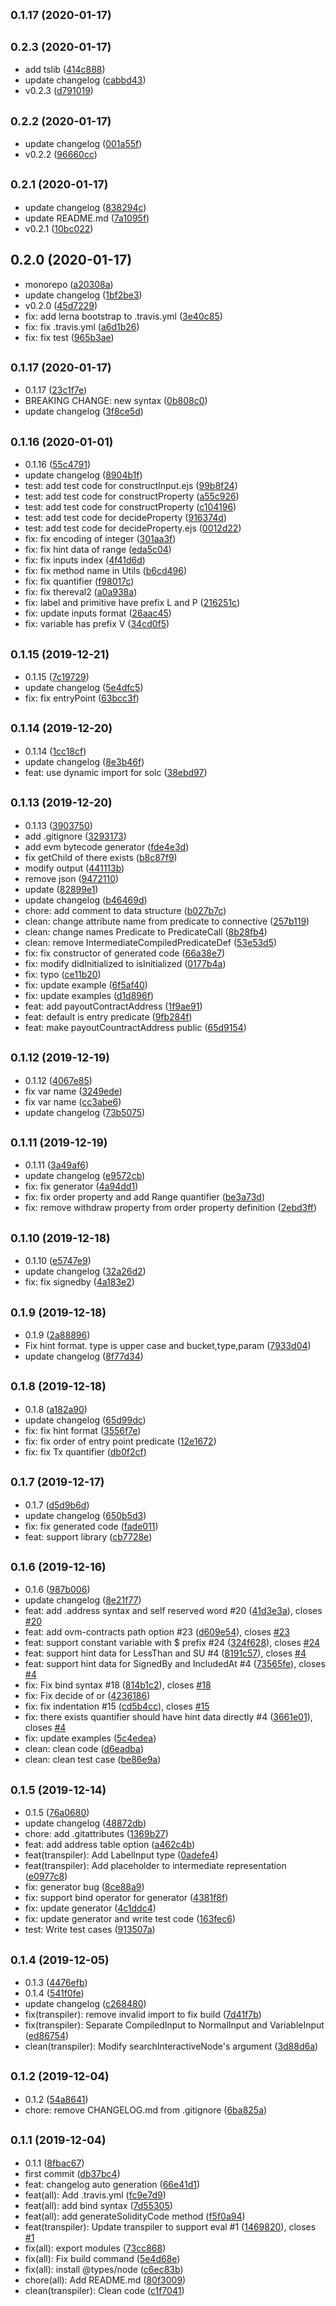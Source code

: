 ## <small>0.1.17 (2020-01-17)</small>




## <small>0.2.3 (2020-01-17)</small>

* add tslib ([414c888](https://github.com/cryptoeconomicslab/ovm-compiler/commit/414c888))
* update changelog ([cabbd43](https://github.com/cryptoeconomicslab/ovm-compiler/commit/cabbd43))
* v0.2.3 ([d791019](https://github.com/cryptoeconomicslab/ovm-compiler/commit/d791019))



## <small>0.2.2 (2020-01-17)</small>

* update changelog ([001a55f](https://github.com/cryptoeconomicslab/ovm-compiler/commit/001a55f))
* v0.2.2 ([96660cc](https://github.com/cryptoeconomicslab/ovm-compiler/commit/96660cc))



## <small>0.2.1 (2020-01-17)</small>

* update changelog ([838294c](https://github.com/cryptoeconomicslab/ovm-compiler/commit/838294c))
* update README.md ([7a1095f](https://github.com/cryptoeconomicslab/ovm-compiler/commit/7a1095f))
* v0.2.1 ([10bc022](https://github.com/cryptoeconomicslab/ovm-compiler/commit/10bc022))



## 0.2.0 (2020-01-17)

* monorepo ([a20308a](https://github.com/cryptoeconomicslab/ovm-compiler/commit/a20308a))
* update changelog ([1bf2be3](https://github.com/cryptoeconomicslab/ovm-compiler/commit/1bf2be3))
* v0.2.0 ([45d7229](https://github.com/cryptoeconomicslab/ovm-compiler/commit/45d7229))
* fix: add lerna bootstrap to .travis.yml ([3e40c85](https://github.com/cryptoeconomicslab/ovm-compiler/commit/3e40c85))
* fix: fix .travis.yml ([a6d1b26](https://github.com/cryptoeconomicslab/ovm-compiler/commit/a6d1b26))
* fix: fix test ([965b3ae](https://github.com/cryptoeconomicslab/ovm-compiler/commit/965b3ae))



## <small>0.1.17 (2020-01-17)</small>

* 0.1.17 ([23c1f7e](https://github.com/cryptoeconomicslab/ovm-compiler/commit/23c1f7e))
* BREAKING CHANGE: new syntax ([0b808c0](https://github.com/cryptoeconomicslab/ovm-compiler/commit/0b808c0))
* update changelog ([3f8ce5d](https://github.com/cryptoeconomicslab/ovm-compiler/commit/3f8ce5d))



## <small>0.1.16 (2020-01-01)</small>

* 0.1.16 ([55c4791](https://github.com/cryptoeconomicslab/ovm-compiler/commit/55c4791))
* update changelog ([8904b1f](https://github.com/cryptoeconomicslab/ovm-compiler/commit/8904b1f))
* test: add test code for constructInput.ejs ([99b8f24](https://github.com/cryptoeconomicslab/ovm-compiler/commit/99b8f24))
* test: add test code for constructProperty ([a55c926](https://github.com/cryptoeconomicslab/ovm-compiler/commit/a55c926))
* test: add test code for constructProperty ([c104196](https://github.com/cryptoeconomicslab/ovm-compiler/commit/c104196))
* test: add test code for decideProperty ([916374d](https://github.com/cryptoeconomicslab/ovm-compiler/commit/916374d))
* test: add test code for decideProperty.ejs ([0012d22](https://github.com/cryptoeconomicslab/ovm-compiler/commit/0012d22))
* fix: fix encoding of integer ([301aa3f](https://github.com/cryptoeconomicslab/ovm-compiler/commit/301aa3f))
* fix: fix hint data of range ([eda5c04](https://github.com/cryptoeconomicslab/ovm-compiler/commit/eda5c04))
* fix: fix inputs index ([4f41d6d](https://github.com/cryptoeconomicslab/ovm-compiler/commit/4f41d6d))
* fix: fix method name in Utils ([b6cd496](https://github.com/cryptoeconomicslab/ovm-compiler/commit/b6cd496))
* fix: fix quantifier ([f98017c](https://github.com/cryptoeconomicslab/ovm-compiler/commit/f98017c))
* fix: fix thereval2 ([a0a938a](https://github.com/cryptoeconomicslab/ovm-compiler/commit/a0a938a))
* fix: label and primitive have prefix L and P ([216251c](https://github.com/cryptoeconomicslab/ovm-compiler/commit/216251c))
* fix: update inputs format ([26aac45](https://github.com/cryptoeconomicslab/ovm-compiler/commit/26aac45))
* fix: variable has prefix V ([34cd0f5](https://github.com/cryptoeconomicslab/ovm-compiler/commit/34cd0f5))



## <small>0.1.15 (2019-12-21)</small>

* 0.1.15 ([7c19729](https://github.com/cryptoeconomicslab/ovm-compiler/commit/7c19729))
* update changelog ([5e4dfc5](https://github.com/cryptoeconomicslab/ovm-compiler/commit/5e4dfc5))
* fix: fix entryPoint ([63bcc3f](https://github.com/cryptoeconomicslab/ovm-compiler/commit/63bcc3f))



## <small>0.1.14 (2019-12-20)</small>

* 0.1.14 ([1cc18cf](https://github.com/cryptoeconomicslab/ovm-compiler/commit/1cc18cf))
* update changelog ([8e3b46f](https://github.com/cryptoeconomicslab/ovm-compiler/commit/8e3b46f))
* feat: use dynamic import for solc ([38ebd97](https://github.com/cryptoeconomicslab/ovm-compiler/commit/38ebd97))



## <small>0.1.13 (2019-12-20)</small>

* 0.1.13 ([3903750](https://github.com/cryptoeconomicslab/ovm-compiler/commit/3903750))
* add .gitignore ([3293173](https://github.com/cryptoeconomicslab/ovm-compiler/commit/3293173))
* add evm bytecode generator ([fde4e3d](https://github.com/cryptoeconomicslab/ovm-compiler/commit/fde4e3d))
* fix getChild of there exists ([b8c87f9](https://github.com/cryptoeconomicslab/ovm-compiler/commit/b8c87f9))
* modify output ([441113b](https://github.com/cryptoeconomicslab/ovm-compiler/commit/441113b))
* remove json ([9472110](https://github.com/cryptoeconomicslab/ovm-compiler/commit/9472110))
* update ([82899e1](https://github.com/cryptoeconomicslab/ovm-compiler/commit/82899e1))
* update changelog ([b46469d](https://github.com/cryptoeconomicslab/ovm-compiler/commit/b46469d))
* chore: add comment to data structure ([b027b7c](https://github.com/cryptoeconomicslab/ovm-compiler/commit/b027b7c))
* clean: change attribute name from predicate to connective ([257b119](https://github.com/cryptoeconomicslab/ovm-compiler/commit/257b119))
* clean: change names Predicate to PredicateCall ([8b28fb4](https://github.com/cryptoeconomicslab/ovm-compiler/commit/8b28fb4))
* clean: remove IntermediateCompiledPredicateDef ([53e53d5](https://github.com/cryptoeconomicslab/ovm-compiler/commit/53e53d5))
* fix: fix constructor of generated code ([66a38e7](https://github.com/cryptoeconomicslab/ovm-compiler/commit/66a38e7))
* fix: modify didInitialized to isInitialized ([0177b4a](https://github.com/cryptoeconomicslab/ovm-compiler/commit/0177b4a))
* fix: typo ([ce11b20](https://github.com/cryptoeconomicslab/ovm-compiler/commit/ce11b20))
* fix: update example ([6f5af40](https://github.com/cryptoeconomicslab/ovm-compiler/commit/6f5af40))
* fix: update examples ([d1d896f](https://github.com/cryptoeconomicslab/ovm-compiler/commit/d1d896f))
* feat: add payoutContractAddress ([1f9ae91](https://github.com/cryptoeconomicslab/ovm-compiler/commit/1f9ae91))
* feat: default is entry predicate ([9fb284f](https://github.com/cryptoeconomicslab/ovm-compiler/commit/9fb284f))
* feat: make payoutCountractAddress public ([65d9154](https://github.com/cryptoeconomicslab/ovm-compiler/commit/65d9154))



## <small>0.1.12 (2019-12-19)</small>

* 0.1.12 ([4067e85](https://github.com/cryptoeconomicslab/ovm-compiler/commit/4067e85))
* fix var name ([3249ede](https://github.com/cryptoeconomicslab/ovm-compiler/commit/3249ede))
* fix var name ([cc3abe6](https://github.com/cryptoeconomicslab/ovm-compiler/commit/cc3abe6))
* update changelog ([73b5075](https://github.com/cryptoeconomicslab/ovm-compiler/commit/73b5075))



## <small>0.1.11 (2019-12-19)</small>

* 0.1.11 ([3a49af6](https://github.com/cryptoeconomicslab/ovm-compiler/commit/3a49af6))
* update changelog ([e9572cb](https://github.com/cryptoeconomicslab/ovm-compiler/commit/e9572cb))
* fix: fix generator ([4a94dd1](https://github.com/cryptoeconomicslab/ovm-compiler/commit/4a94dd1))
* fix: fix order property and add Range quantifier ([be3a73d](https://github.com/cryptoeconomicslab/ovm-compiler/commit/be3a73d))
* fix: remove withdraw property from order property definition ([2ebd3ff](https://github.com/cryptoeconomicslab/ovm-compiler/commit/2ebd3ff))



## <small>0.1.10 (2019-12-18)</small>

* 0.1.10 ([e5747e9](https://github.com/cryptoeconomicslab/ovm-compiler/commit/e5747e9))
* update changelog ([32a26d2](https://github.com/cryptoeconomicslab/ovm-compiler/commit/32a26d2))
* fix: fix signedby ([4a183e2](https://github.com/cryptoeconomicslab/ovm-compiler/commit/4a183e2))



## <small>0.1.9 (2019-12-18)</small>

* 0.1.9 ([2a88896](https://github.com/cryptoeconomicslab/ovm-compiler/commit/2a88896))
* Fix hint format. type is upper case and bucket,type,param ([7933d04](https://github.com/cryptoeconomicslab/ovm-compiler/commit/7933d04))
* update changelog ([8f77d34](https://github.com/cryptoeconomicslab/ovm-compiler/commit/8f77d34))



## <small>0.1.8 (2019-12-18)</small>

* 0.1.8 ([a182a90](https://github.com/cryptoeconomicslab/ovm-compiler/commit/a182a90))
* update changelog ([65d99dc](https://github.com/cryptoeconomicslab/ovm-compiler/commit/65d99dc))
* fix: fix hint format ([3556f7e](https://github.com/cryptoeconomicslab/ovm-compiler/commit/3556f7e))
* fix: fix order of entry point predicate ([12e1672](https://github.com/cryptoeconomicslab/ovm-compiler/commit/12e1672))
* fix: fix Tx quantifier ([db0f2cf](https://github.com/cryptoeconomicslab/ovm-compiler/commit/db0f2cf))



## <small>0.1.7 (2019-12-17)</small>

* 0.1.7 ([d5d9b6d](https://github.com/cryptoeconomicslab/ovm-compiler/commit/d5d9b6d))
* update changelog ([650b5d3](https://github.com/cryptoeconomicslab/ovm-compiler/commit/650b5d3))
* fix: fix generated code ([fade011](https://github.com/cryptoeconomicslab/ovm-compiler/commit/fade011))
* feat: support library ([cb7728e](https://github.com/cryptoeconomicslab/ovm-compiler/commit/cb7728e))



## <small>0.1.6 (2019-12-16)</small>

* 0.1.6 ([987b006](https://github.com/cryptoeconomicslab/ovm-compiler/commit/987b006))
* update changelog ([8e21f77](https://github.com/cryptoeconomicslab/ovm-compiler/commit/8e21f77))
* feat: add .address syntax and self reserved word #20 ([41d3e3a](https://github.com/cryptoeconomicslab/ovm-compiler/commit/41d3e3a)), closes [#20](https://github.com/cryptoeconomicslab/ovm-compiler/issues/20)
* feat: add ovm-contracts path option #23 ([d609e54](https://github.com/cryptoeconomicslab/ovm-compiler/commit/d609e54)), closes [#23](https://github.com/cryptoeconomicslab/ovm-compiler/issues/23)
* feat: support constant variable with $ prefix #24 ([324f628](https://github.com/cryptoeconomicslab/ovm-compiler/commit/324f628)), closes [#24](https://github.com/cryptoeconomicslab/ovm-compiler/issues/24)
* feat: support hint data for LessThan and SU #4 ([8191c57](https://github.com/cryptoeconomicslab/ovm-compiler/commit/8191c57)), closes [#4](https://github.com/cryptoeconomicslab/ovm-compiler/issues/4)
* feat: support hint data for SignedBy and IncludedAt #4 ([73565fe](https://github.com/cryptoeconomicslab/ovm-compiler/commit/73565fe)), closes [#4](https://github.com/cryptoeconomicslab/ovm-compiler/issues/4)
* fix: Fix bind syntax #18 ([814b1c2](https://github.com/cryptoeconomicslab/ovm-compiler/commit/814b1c2)), closes [#18](https://github.com/cryptoeconomicslab/ovm-compiler/issues/18)
* fix: Fix decide of or ([4236186](https://github.com/cryptoeconomicslab/ovm-compiler/commit/4236186))
* fix: fix indentation #15 ([cd5b4cc](https://github.com/cryptoeconomicslab/ovm-compiler/commit/cd5b4cc)), closes [#15](https://github.com/cryptoeconomicslab/ovm-compiler/issues/15)
* fix: there exists quantifier should have hint data directly #4 ([3661e01](https://github.com/cryptoeconomicslab/ovm-compiler/commit/3661e01)), closes [#4](https://github.com/cryptoeconomicslab/ovm-compiler/issues/4)
* fix: update examples ([5c4edea](https://github.com/cryptoeconomicslab/ovm-compiler/commit/5c4edea))
* clean: clean code ([d6eadba](https://github.com/cryptoeconomicslab/ovm-compiler/commit/d6eadba))
* clean: clean test case ([be86e9a](https://github.com/cryptoeconomicslab/ovm-compiler/commit/be86e9a))



## <small>0.1.5 (2019-12-14)</small>

* 0.1.5 ([76a0680](https://github.com/cryptoeconomicslab/ovm-compiler/commit/76a0680))
* update changelog ([48872db](https://github.com/cryptoeconomicslab/ovm-compiler/commit/48872db))
* chore: add .gitattributes ([1369b27](https://github.com/cryptoeconomicslab/ovm-compiler/commit/1369b27))
* feat: add address table option ([a462c4b](https://github.com/cryptoeconomicslab/ovm-compiler/commit/a462c4b))
* feat(transpiler): Add LabelInput type ([0adefe4](https://github.com/cryptoeconomicslab/ovm-compiler/commit/0adefe4))
* feat(transpiler): Add placeholder to intermediate representation ([e0977c8](https://github.com/cryptoeconomicslab/ovm-compiler/commit/e0977c8))
* fix: generator bug ([8ce88a9](https://github.com/cryptoeconomicslab/ovm-compiler/commit/8ce88a9))
* fix: support bind operator for generator ([4381f8f](https://github.com/cryptoeconomicslab/ovm-compiler/commit/4381f8f))
* fix: update generator ([4c1ddc4](https://github.com/cryptoeconomicslab/ovm-compiler/commit/4c1ddc4))
* fix: update generator and write test code ([163fec6](https://github.com/cryptoeconomicslab/ovm-compiler/commit/163fec6))
* test: Write test cases ([913507a](https://github.com/cryptoeconomicslab/ovm-compiler/commit/913507a))



## <small>0.1.4 (2019-12-05)</small>

* 0.1.3 ([4476efb](https://github.com/cryptoeconomicslab/ovm-compiler/commit/4476efb))
* 0.1.4 ([541f0fe](https://github.com/cryptoeconomicslab/ovm-compiler/commit/541f0fe))
* update changelog ([c268480](https://github.com/cryptoeconomicslab/ovm-compiler/commit/c268480))
* fix(transpiler): remove invalid import to fix build ([7d41f7b](https://github.com/cryptoeconomicslab/ovm-compiler/commit/7d41f7b))
* fix(transpiler): Separate CompiledInput to NormalInput and VariableInput ([ed86754](https://github.com/cryptoeconomicslab/ovm-compiler/commit/ed86754))
* clean(transpiler): Modify searchInteractiveNode's argument ([3d88d6a](https://github.com/cryptoeconomicslab/ovm-compiler/commit/3d88d6a))



## <small>0.1.2 (2019-12-04)</small>

* 0.1.2 ([54a8641](https://github.com/cryptoeconomicslab/ovm-compiler/commit/54a8641))
* chore: remove CHANGELOG.md from .gitignore ([6ba825a](https://github.com/cryptoeconomicslab/ovm-compiler/commit/6ba825a))



## <small>0.1.1 (2019-12-04)</small>

* 0.1.1 ([8fbac67](https://github.com/cryptoeconomicslab/ovm-compiler/commit/8fbac67))
* first commit ([db37bc4](https://github.com/cryptoeconomicslab/ovm-compiler/commit/db37bc4))
* feat: changelog auto generation ([66e41d1](https://github.com/cryptoeconomicslab/ovm-compiler/commit/66e41d1))
* feat(all): Add .travis.yml ([fc9e7d9](https://github.com/cryptoeconomicslab/ovm-compiler/commit/fc9e7d9))
* feat(all): add bind syntax ([7d55305](https://github.com/cryptoeconomicslab/ovm-compiler/commit/7d55305))
* feat(all): add generateSolidityCode method ([f5f0a94](https://github.com/cryptoeconomicslab/ovm-compiler/commit/f5f0a94))
* feat(transpiler): Update transpiler to support eval #1 ([1469820](https://github.com/cryptoeconomicslab/ovm-compiler/commit/1469820)), closes [#1](https://github.com/cryptoeconomicslab/ovm-compiler/issues/1)
* fix(all): export modules ([73cc868](https://github.com/cryptoeconomicslab/ovm-compiler/commit/73cc868))
* fix(all): Fix build command ([5e4d68e](https://github.com/cryptoeconomicslab/ovm-compiler/commit/5e4d68e))
* fix(all): install @types/node ([c6ec83b](https://github.com/cryptoeconomicslab/ovm-compiler/commit/c6ec83b))
* chore(all): Add README.md ([80f3009](https://github.com/cryptoeconomicslab/ovm-compiler/commit/80f3009))
* clean(transpiler): Clean code ([c1f7041](https://github.com/cryptoeconomicslab/ovm-compiler/commit/c1f7041))



